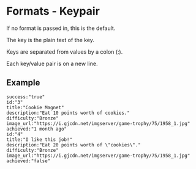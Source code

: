 # Formats - Keypair

If no format is passed in, this is the default.

The key is the plain text of the key.

Keys are separated from values by a colon (:).

Each key/value pair is on a new line.

## Example

```
success:"true"
id:"3"
title:"Cookie Magnet"
description:"Eat 10 points worth of cookies."
difficulty:"Bronze"
image_url:"https://i.gjcdn.net/imgserver/game-trophy/75/1958_1.jpg"
achieved:"1 month ago"
id:"4"
title:"I like this job!"
description:"Eat 20 points worth of \"cookies\"."
difficulty:"Bronze"
image_url:"https://i.gjcdn.net/imgserver/game-trophy/75/1958_1.jpg"
achieved:"false"
```
